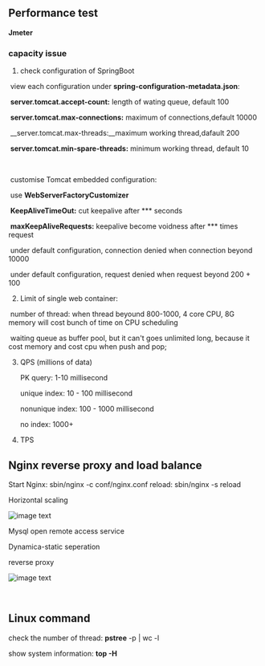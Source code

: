 ## Performance test

__Jmeter__

### capacity issue

1. check configuration of SpringBoot

​	view each configuration under __spring-configuration-metadata.json__:

​		__server.tomcat.accept-count:__ length of wating queue, default 100

​		__server.tomcat.max-connections:__ maximum of connections,default 10000

​		__server.tomcat.max-threads:__maximum working thread,dafault 200

​		__server.tomcat.min-spare-threads:__ minimum working thread, default 10

​	

​	customise Tomcat embedded configuration:

​		use __WebServerFactoryCustomizer<ConfigurableServeletWebServerFactory>__

​		__KeepAliveTimeOut:__ cut keepalive after *** seconds

​		__maxKeepAliveRequests:__ keepalive become voidness after *** times request

​	under default configuration, connection denied when connection beyond 10000

​	under default configuration, request denied when request beyond 200 + 100



2. Limit of single web container:

​		number of thread: when thread beyound 800-1000, 4 core CPU, 8G memory will cost bunch of time on CPU scheduling

​		waiting queue as buffer pool, but it can't goes unlimited long, because it cost memory and cost cpu when push and pop;



3. QPS (millions of data)

   PK query: 1-10 millisecond

   unique index: 10 - 100 millisecond

   nonunique index: 100 - 1000 millisecond

   no index: 1000+

4. TPS



## Nginx reverse proxy and load balance

Start Nginx: sbin/nginx -c conf/nginx.conf 		reload: sbin/nginx -s reload

Horizontal scaling

![image text](<https://github.com/SecretsCC/eBusinessSeckilling/imgs/nginx%20scale%20out.png>)

Mysql open remote access service

Dynamica-static seperation

reverse proxy

![image text](<https://github.com/SecretsCC/eBusinessSeckilling/imgs/nginx%20strategy.png>)

​	





## Linux command

check the number of thread: __pstree__ -p <pid> | wc -l

show system information: __top -H__